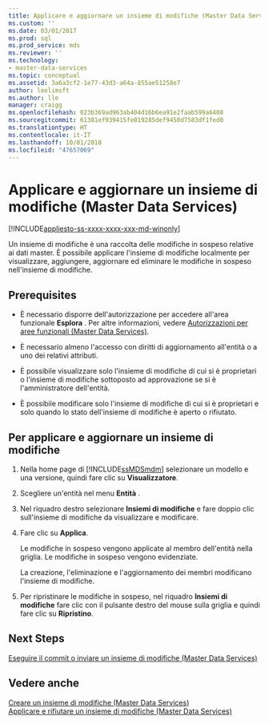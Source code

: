 ```yaml
---
title: Applicare e aggiornare un insieme di modifiche (Master Data Services) | Microsoft Docs
ms.custom: ''
ms.date: 03/01/2017
ms.prod: sql
ms.prod_service: mds
ms.reviewer: ''
ms.technology:
- master-data-services
ms.topic: conceptual
ms.assetid: 3a6a3cf2-1e77-43d3-a64a-855ae51258e7
author: leolimsft
ms.author: lle
manager: craigg
ms.openlocfilehash: 023b369ad963ab404d16b6ea91e2faab599a6408
ms.sourcegitcommit: 61381ef939415fe019285def9450d7583df1fed0
ms.translationtype: HT
ms.contentlocale: it-IT
ms.lasthandoff: 10/01/2018
ms.locfileid: "47657069"
---
```

# <a name="apply-and-update-a-changeset-master-data-services"></a>Applicare e aggiornare un insieme di modifiche (Master Data Services)

[!INCLUDE[appliesto-ss-xxxx-xxxx-xxx-md-winonly](../includes/appliesto-ss-xxxx-xxxx-xxx-md-winonly.md)]

  Un insieme di modifiche è una raccolta delle modifiche in sospeso relative ai dati master. È possibile applicare l'insieme di modifiche localmente per visualizzare, aggiungere, aggiornare ed eliminare le modifiche in sospeso nell'insieme di modifiche.  
  
## <a name="prerequisites"></a>Prerequisites  
  
-   È necessario disporre dell'autorizzazione per accedere all'area funzionale **Esplora** . Per altre informazioni, vedere [Autorizzazioni per aree funzionali &#40;Master Data Services&#41;](../master-data-services/functional-area-permissions-master-data-services.md).  
  
-   È necessario almeno l'accesso con diritti di aggiornamento all'entità o a uno dei relativi attributi.  
  
-   È possibile visualizzare solo l'insieme di modifiche di cui si è proprietari o l'insieme di modifiche sottoposto ad approvazione se si è l'amministratore dell'entità.  
  
-   È possibile modificare solo l'insieme di modifiche di cui si è proprietari e solo quando lo stato dell'insieme di modifiche è aperto o rifiutato.  
  
## <a name="to-apply-and-update-a-changeset"></a>Per applicare e aggiornare un insieme di modifiche  
  
1.  Nella home page di [!INCLUDE[ssMDSmdm](../includes/ssmdsmdm-md.md)] selezionare un modello e una versione, quindi fare clic su **Visualizzatore**.  
  
2.  Scegliere un'entità nel menu **Entità** .  
  
3.  Nel riquadro destro selezionare **Insiemi di modifiche** e fare doppio clic sull'insieme di modifiche da visualizzare e modificare.  
  
4.  Fare clic su **Applica**.  
  
     Le modifiche in sospeso vengono applicate al membro dell'entità nella griglia. Le modifiche in sospeso vengono evidenziate.  
  
     La creazione, l'eliminazione e l'aggiornamento dei membri modificano l'insieme di modifiche.  
  
5.  Per ripristinare le modifiche in sospeso, nel riquadro **Insiemi di modifiche** fare clic con il pulsante destro del mouse sulla griglia e quindi fare clic su **Ripristino**.  
  
## <a name="next-steps"></a>Next Steps  
 [Eseguire il commit o inviare un insieme di modifiche &#40;Master Data Services&#41;](../master-data-services/commit-or-submit-a-changeset-master-data-services.md)  
  
## <a name="see-also"></a>Vedere anche  
 [Creare un insieme di modifiche &#40;Master Data Services&#41;](../master-data-services/create-a-changeset-master-data-services.md)   
 [Applicare e rifiutare un insieme di modifiche &#40;Master Data Services&#41;](../master-data-services/approve-or-reject-a-changeset-master-data-services.md)  
  
  
